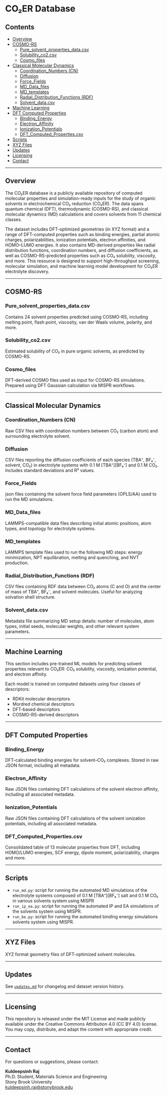 # CO₂ER Database

## Contents
* [Overview](#overview)
* [COSMO-RS](#cosmo-rs)
  * [Pure_solvent_properties_data.csv](#pure_solvent_properties_data.csv)
  * [Solubility_co2.csv](#solubility_co2csv)
  * [Cosmo_files](#cosmo_files)
* [Classical Molecular Dynamics](#classical-molecular-dynamics)
  * [Coordination_Numbers (CN)](#coordination_numbers-cn)
  * [Diffusion](#diffusion)
  * [Force_Fields](#force_fields)
  * [MD_Data_files](#md_data_files)
  * [MD_templates](#md_templates)
  * [Radial_Distribution_Functions (RDF)](#radial_distribution_functions-rdf)
  * [Solvent_data.csv](#solvent_datacsv)
* [Machine Learning](#machine-learning)
* [DFT Computed Properties](#dft-computed-properties)
  * [Binding_Energy](#binding_energy)
  * [Electron_Affinity](#electron_affinity)
  * [Ionization_Potentials](#ionization_potentials)
  * [DFT_Computed_Properties.csv](#dft_computed_propertiescsv)
* [Scripts](#scripts)
* [XYZ Files](#xyz-files)
* [Updates](#updates)
* [Licensing](#licensing)
* [Contact](#contact)

---

## Overview

The CO₂ER database is a publicly available repository of computed molecular properties and simulation-ready inputs for the study of organic solvents in electrochemical CO₂ reduction (CO₂ER). The data spans quantum chemical (DFT), thermodynamic (COSMO-RS), and classical molecular dynamics (MD) calculations and covers solvents from 11 chemical classes.

The dataset includes DFT-optimized geometries (in XYZ format) and a range of DFT-computed properties such as binding energies, partial atomic charges, polarizabilities, ionization potentials, electron affinities, and HOMO–LUMO energies. It also contains MD-derived properties like radial distribution functions, coordination numbers, and diffusion coefficients, as well as COSMO-RS-predicted properties such as CO₂ solubility, viscosity, and more. This resource is designed to support high-throughput screening, molecular simulation, and machine learning model development for CO₂ER electrolyte discovery.

---

## COSMO-RS

### Pure_solvent_properties_data.csv
Contains 24 solvent properties predicted using COSMO-RS, including melting point, flash point, viscosity, van der Waals volume, polarity, and more.

### Solubility_co2.csv
Estimated solubility of CO₂ in pure organic solvents, as predicted by COSMO-RS.

### Cosmo_files
DFT-derived COSMO files used as input for COSMO-RS simulations. Prepared using DFT Gaussian calculation via MISPR workflows.

---

## Classical Molecular Dynamics

### Coordination_Numbers (CN)
Raw CSV files with coordination numbers between CO₂ (carbon atom) and surrounding electrolyte solvent.

### Diffusion
CSV files reporting the diffusion coefficients of each species (TBA⁺, BF₄⁻, solvent, CO₂) in electrolyte systems with 0.1 M [TBA⁺][BF₄⁻] and 0.1 M CO₂. Includes standard deviations and R² values.

### Force_Fields
json files containing the solvent force field parameters (OPLS/AA) used to run the MD simulations. 

### MD_Data_files
LAMMPS-compatible data files describing initial atomic positions, atom types, and topology for electrolyte systems.

### MD_templates
LAMMPS template files used to run the following MD steps: energy minimization, NPT equilibration, melting and quenching, and NVT production.

### Radial_Distribution_Functions (RDF)
CSV files containing RDF data between CO₂ atoms (C and O) and the center of mass of TBA⁺, BF₄⁻, and solvent molecules. Useful for analyzing solvation shell structure.

### Solvent_data.csv
Metadata file summarizing MD setup details: number of molecules, atom types, initial seeds, molecular weights, and other relevant system parameters.

---

## Machine Learning

This section includes pre-trained ML models for predicting solvent properties relevant to CO₂ER: CO₂ solubility, viscosity, ionization potential, and electron affinity. 

Each model is trained on computed datasets using four classes of descriptors:
- RDKit molecular descriptors
- Mordred chemical descriptors
- DFT-based descriptors 
- COSMO-RS-derived descriptors

---

## DFT Computed Properties

### Binding_Energy
DFT-calculated binding energies for solvent–CO₂ complexes. Stored in raw JSON format, including all metadata.

### Electron_Affinity
Raw JSON files containing DFT calculations of the solvent electron affinity, including all associated metadata.

### Ionization_Potentials
Raw JSON files containing DFT calculations of the solvent ionization potentials, including all associated metadata.

### DFT_Computed_Properties.csv
Consolidated table of 13 molecular properties from DFT, including HOMO/LUMO energies, SCF energy, dipole moment, polarizability, charges and more.

---

## Scripts

- `run_md.py`: script for running the automated MD simulations of the electrolyte systems composed of 0.1 M [TBA⁺][BF₄⁻] salt and 0.1 M CO₂ in various solvents system using MISPR
- `run_ip_ea.py`: script for running the automated IP and EA simulations of the solvents system using MISPR.
- `run_be.py`: script for running the automated binding energy simulations solvents system using MISPR.
---

## XYZ Files

XYZ format geometry files of DFT-optimized solvent molecules. 

---

## Updates
See [`updates.md`](./updates.md) for changelog and dataset version history.

---

## Licensing
This repository is released under the MIT License and made publicly available under the Creative Commons Attribution 4.0 (CC BY 4.0) license. You may copy, distribute, and adapt the content with appropriate credit.

---

## Contact
For questions or suggestions, please contact:

**Kuldeepsinh Raj**  
Ph.D. Student, Materials Science and Engineering  
Stony Brook University  
[kuldeepsinh.raj@stonybrook.edu](mailto:kuldeepsinh.raj@stonybrook.edu)
